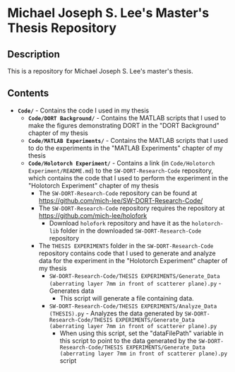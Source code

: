 # Michael Joseph S. Lee's Master's Thesis Repository

## Description
This is a repository for Michael Joseph S. Lee's master's thesis.

## Contents
- **``Code/``** - Contains the code I used in my thesis
  - **``Code/DORT Background/``** - Contains the MATLAB scripts that I used to make the figures demonstrating DORT in the "DORT Background" chapter of my thesis
  - **``Code/MATLAB Experiments/``** - Contains the MATLAB scripts that I used to do the experiments in the "MATLAB Experiments" chapter of my thesis
  - **``Code/Holotorch Experiment/``** - Contains a link (in ``Code/Holotorch Experiment/README.md``) to the ``SW-DORT-Research-Code`` repository, which contains the code that I used to perform the experiment in the "Holotorch Experiment" chapter of my thesis
    - The ``SW-DORT-Research-Code`` repository can be found at https://github.com/mich-lee/SW-DORT-Research-Code/
    - The ``SW-DORT-Research-Code`` repository requires the repository at https://github.com/mich-lee/holofork
      - Download ``holofork`` repository and have it as the ``holotorch-lib`` folder in the downloaded ``SW-DORT-Research-Code`` repository
    - The ``THESIS EXPERIMENTS`` folder in the ``SW-DORT-Research-Code`` repository contains code that I used to generate and analyze data for the experiment in the "Holotorch Experiment" chapter of my thesis
      - ``SW-DORT-Research-Code/THESIS EXPERIMENTS/Generate_Data (aberrating layer 7mm in front of scatterer plane).py`` - Generates data
        - This script will generate a file containing data.
      - ``SW-DORT-Research-Code/THESIS EXPERIMENTS/Analyze_Data (THESIS).py`` - Analyzes the data generated by ``SW-DORT-Research-Code/THESIS EXPERIMENTS/Generate_Data (aberrating layer 7mm in front of scatterer plane).py``
        - When using this script, set the "dataFilePath" variable in this script to point to the data generated by the ``SW-DORT-Research-Code/THESIS EXPERIMENTS/Generate_Data (aberrating layer 7mm in front of scatterer plane).py`` script
